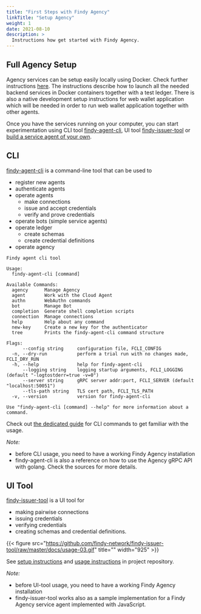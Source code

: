 ```yaml
---
title: "First Steps with Findy Agency"
linkTitle: "Setup Agency"
weight: 1
date: 2021-08-10
description: >
  Instructions how get started with Findy Agency.
---
```


## Full Agency Setup

Agency services can be setup easily locally using Docker. Check further instructions [here](https://github.com/findy-network/findy-wallet-pwa/tree/dev/tools/env#agency-setup-for-local-development). The instructions describe how to launch all the needed backend services in Docker containers together with a test ledger. There is also a native development setup instructions for web wallet application which will be needed in order to run web wallet application together with other agents.

Once you have the services running on your computer, you can start experimentation using CLI tool [findy-agent-cli](#cli), UI tool [findy-issuer-tool](#ui-tool) or [build a service agent of your own](/docs/getting-started/service-agent/).

## CLI

[findy-agent-cli](https://github.com/findy-network/findy-agent-cli) is a command-line tool that can be used to

- register new agents
- authenticate agents
- operate agents
  - make connections
  - issue and accept credentials
  - verify and prove credentials
- operate bots (simple service agents)
- operate ledger
  - create schemas
  - create credential definitions
- operate agency

```shell
Findy agent cli tool

Usage:
  findy-agent-cli [command]

Available Commands:
  agency      Manage Agency
  agent       Work with the Cloud Agent
  authn       WebAuthn commands
  bot         Manage Bot
  completion  Generate shell completion scripts
  connection  Manage connections
  help        Help about any command
  new-key     Create a new key for the authenticator
  tree        Prints the findy-agent-cli command structure

Flags:
      --config string     configuration file, FCLI_CONFIG
  -n, --dry-run           perform a trial run with no changes made, FCLI_DRY_RUN
  -h, --help              help for findy-agent-cli
      --logging string    logging startup arguments, FCLI_LOGGING (default "-logtostderr=true -v=0")
      --server string     gRPC server addr:port, FCLI_SERVER (default "localhost:50051")
      --tls-path string   TLS cert path, FCLI_TLS_PATH
  -v, --version           version for findy-agent-cli

Use "findy-agent-cli [command] --help" for more information about a command.
```

Check out [the dedicated guide](https://github.com/findy-network/findy-agent-cli/tree/master/scripts/fullstack#steps) for CLI commands to get familiar with the usage.

_Note:_

- before CLI usage, you need to have a working Findy Agency installation
- findy-agent-cli is also a reference on how to use the Agency gRPC API with golang. Check the sources for more details.

## UI Tool

[findy-issuer-tool](https://github.com/findy-network/findy-issuer-tool) is a UI tool for

- making pairwise connections
- issuing credentials
- verifying credentials
- creating schemas and credential definitions.

{{< figure src="https://github.com/findy-network/findy-issuer-tool/raw/master/docs/usage-03.gif" title="" width="925" >}}

See [setup instructions](https://github.com/findy-network/findy-issuer-tool#setup-environment) and [usage instructions](https://github.com/findy-network/findy-issuer-tool#usage) in project repository.

_Note:_

- before UI-tool usage, you need to have a working Findy Agency installation
- findy-issuer-tool works also as a sample implementation for a Findy Agency service agent implemented with JavaScript.
